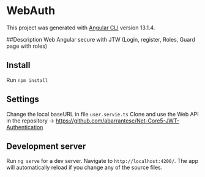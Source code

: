 
# WebAuth
This project was generated with [Angular CLI](https://github.com/angular/angular-cli) version 13.1.4.

##Description
Web Angular secure with JTW (Login, register, Roles, Guard page with roles)

## Install
Run `npm install`

## Settings
Change the local baseURL in file `user.servie.ts`
Clone and use the Web API in the repository -> https://github.com/abarrantesc/Net-Core5-JWT-Authentication

## Development server
Run `ng serve` for a dev server. Navigate to `http://localhost:4200/`. The app will automatically reload if you change any of the source files.
